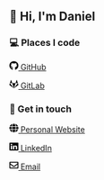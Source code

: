 <h2>👋 Hi, I'm Daniel</h2>

<h3>💻 Places I code</h3>
<p><a title="GitHub" href="https://github.com/TheOrangePuff"><img src="images/socials/github.svg" alt="GitHub icon" width="16" height="16"> GitHub</a></p>
<p><a title="GitLab" href="https://gitlab.com/TheOrangePuff"><img src="images/socials/gitlab.svg" alt="GitLab icon" width="16" height="16"> GitLab</a></p>

<h3>💬 Get in touch</h3>
<p><a title="Website" href="https://danielvdp.com"><img src="images/socials/globe.svg" alt="Globe icon" width="16" height="16"> Personal Website</a></p>
<p><a title="LinkedIn" href="https://www.linkedin.com/in/daniel-van-der-ploeg/"><img src="images/socials/linkedin.svg" alt="LinkedIn icon" width="16" height="16"> LinkedIn</a></p>
<p><a title="Email me" href="mailto:danielvdp56@gmail.com"><img src="images/socials/envelope.svg" alt="Envelope icon" width="16" height="16"> Email</a></p>
